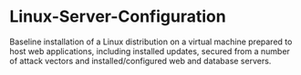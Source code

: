 # Linux-Server-Configuration
Baseline installation of a Linux distribution on a virtual machine prepared to host web applications, including installed updates, secured from a number of attack vectors and installed/configured web and database servers.
